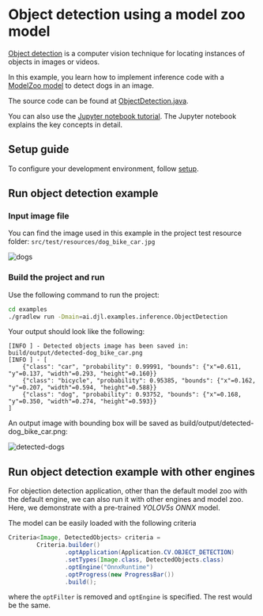 # Object detection using a model zoo model

[Object detection](https://en.wikipedia.org/wiki/Object_detection) is a computer vision technique
for locating instances of objects in images or videos.

In this example, you learn how to implement inference code with a [ModelZoo model](../../docs/model-zoo.md) to detect dogs in an image.

The source code can be found at [ObjectDetection.java](https://github.com/deepjavalibrary/djl/blob/master/examples/src/main/java/ai/djl/examples/inference/ObjectDetection.java).

You can also use the [Jupyter notebook tutorial](../../jupyter/object_detection_with_model_zoo.ipynb).
The Jupyter notebook explains the key concepts in detail.

## Setup guide

To configure your development environment, follow [setup](../../docs/development/setup.md).

## Run object detection example

### Input image file
You can find the image used in this example in the project test resource folder: `src/test/resources/dog_bike_car.jpg`

![dogs](../src/test/resources/dog_bike_car.jpg)

### Build the project and run
Use the following command to run the project:

```sh
cd examples
./gradlew run -Dmain=ai.djl.examples.inference.ObjectDetection
```

Your output should look like the following:

```text
[INFO ] - Detected objects image has been saved in: build/output/detected-dog_bike_car.png
[INFO ] - [
	{"class": "car", "probability": 0.99991, "bounds": {"x"=0.611, "y"=0.137, "width"=0.293, "height"=0.160}}
	{"class": "bicycle", "probability": 0.95385, "bounds": {"x"=0.162, "y"=0.207, "width"=0.594, "height"=0.588}}
	{"class": "dog", "probability": 0.93752, "bounds": {"x"=0.168, "y"=0.350, "width"=0.274, "height"=0.593}}
]
```

An output image with bounding box will be saved as build/output/detected-dog_bike_car.png:

![detected-dogs](img/detected-dog_bike_car.png)

## Run object detection example with other engines
For objection detection application, other than the default model zoo with the default engine,
we can also run it with other engines and model zoo. Here, we demonstrate with a pre-trained *YOLOV5s ONNX* model.

The model can be easily loaded with the following criteria

```java
Criteria<Image, DetectedObjects> criteria =
        Criteria.builder()
                .optApplication(Application.CV.OBJECT_DETECTION)
                .setTypes(Image.class, DetectedObjects.class)
                .optEngine("OnnxRuntime")
                .optProgress(new ProgressBar())
                .build();
```

where the `optFilter` is removed and `optEngine` is specified. The rest would be the same. 
